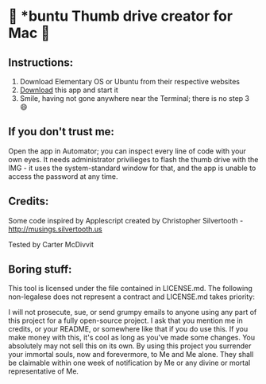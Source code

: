 # :penguin: *buntu Thumb drive creator for Mac :penguin:

## Instructions:
1. Download Elementary OS or Ubuntu from their respective websites
2. [Download](http://cl.ly/3e1q262Q2M1r/download/Make%20Elementary%20Thumb%20Drive.app.zip) this app and start it
3. Smile, having not gone anywhere near the Terminal; there is no step 3 :smile:

## If you don't trust me:
Open the app in Automator; you can inspect every line of code with your own eyes. It needs administrator privilieges to flash the thumb drive with the IMG - it uses the system-standard window for that, and the app is unable to access the password at any time.

## Credits:
Some code inspired by Applescript created by Christopher Silvertooth - http://musings.silvertooth.us

Tested by Carter McDivvit

## Boring stuff:
This tool is licensed under the file contained in LICENSE.md. The following non-legalese does not represent a contract and LICENSE.md takes priority:

I will not prosecute, sue, or send grumpy emails to anyone using any part of this project for a fully open-source project.
I ask that you mention me in credits, or your README, or somewhere like that if you do use this.
If you make money with this, it's cool as long as you've made some changes. You absolutely may not sell this on its own.
By using this project you surrender your immortal souls, now and forevermore, to Me and Me alone. They shall be claimable within one week of notification by Me or any divine or mortal representative of Me.
